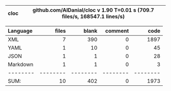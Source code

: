 
cloc|github.com/AlDanial/cloc v 1.90  T=0.01 s (709.7 files/s, 168547.1 lines/s)
--- | ---

Language|files|blank|comment|code
:-------|-------:|-------:|-------:|-------:
XML|7|390|0|1897
YAML|1|10|0|45
JSON|1|1|0|28
Markdown|1|1|0|3
--------|--------|--------|--------|--------
SUM:|10|402|0|1973
